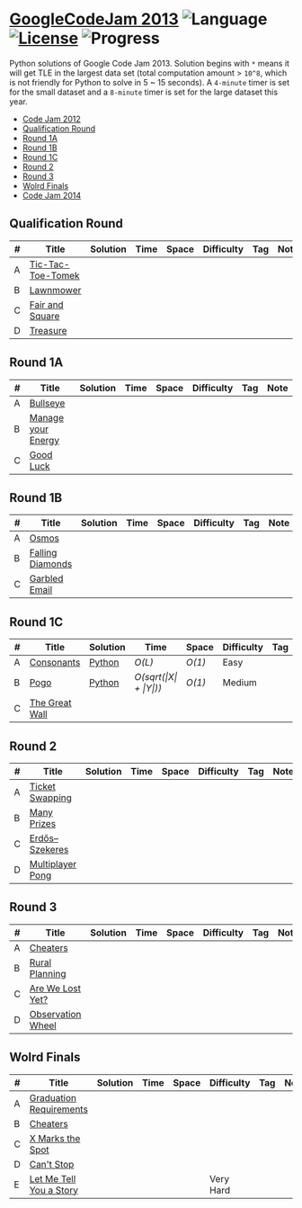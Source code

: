 # [GoogleCodeJam 2013](https://codingcompetitions.withgoogle.com/codejam/archive/2013) ![Language](https://img.shields.io/badge/language-Python-orange.svg) [![License](https://img.shields.io/badge/license-MIT-blue.svg)](./LICENSE) ![Progress](https://img.shields.io/badge/progress-2%20%2F%2026-ff69b4.svg)

Python solutions of Google Code Jam 2013. Solution begins with `*` means it will get TLE in the largest data set (total computation amount > `10^8`, which is not friendly for Python to solve in 5 ~ 15 seconds). A `4-minute` timer is set for the small dataset and a `8-minute` timer is set for the large dataset this year.

* [Code Jam 2012](https://github.com/kamyu104/GoogleCodeJam-2012)
* [Qualification Round](https://github.com/kamyu104/GoogleCodeJam-2013#qualification-round)
* [Round 1A](https://github.com/kamyu104/GoogleCodeJam-2013#round-1a)
* [Round 1B](https://github.com/kamyu104/GoogleCodeJam-2013#round-1b)
* [Round 1C](https://github.com/kamyu104/GoogleCodeJam-2013#round-1c)
* [Round 2](https://github.com/kamyu104/GoogleCodeJam-2013#round-2)
* [Round 3](https://github.com/kamyu104/GoogleCodeJam-2013#round-3)
* [Wolrd Finals](https://github.com/kamyu104/GoogleCodeJam-2013#world-finals)
* [Code Jam 2014](https://github.com/kamyu104/GoogleCodeJam-2014)

## Qualification Round
| # | Title | Solution | Time | Space | Difficulty | Tag | Note |
|---| ----- | -------- | ---- | ----- | ---------- | --- | ---- |
|A| [Tic-Tac-Toe-Tomek](https://code.google.com/codejam/contest/2270488/dashboard#s=p0)| | | | | | |
|B| [Lawnmower](https://code.google.com/codejam/contest/2270488/dashboard#s=p1)| | | | | | |
|C| [Fair and Square](https://code.google.com/codejam/contest/2270488/dashboard#s=p2)| | | | | | |
|D| [Treasure](https://code.google.com/codejam/contest/2270488/dashboard#s=p3)| | | | | | |

## Round 1A
| # | Title | Solution | Time | Space | Difficulty | Tag | Note |
|---| ----- | -------- | ---- | ----- | ---------- | --- | ---- |
|A| [Bullseye](https://code.google.com/codejam/contest/2418487/dashboard#s=p0)| | | | | | |
|B| [Manage your Energy](https://code.google.com/codejam/contest/2418487/dashboard#s=p1)| | | | | | |
|C| [Good Luck](https://code.google.com/codejam/contest/2418487/dashboard#s=p2)| | | | | | |

## Round 1B
| # | Title | Solution | Time | Space | Difficulty | Tag | Note |
|---| ----- | -------- | ---- | ----- | ---------- | --- | ---- |
|A| [Osmos](https://code.google.com/codejam/contest/2434486/dashboard#s=p0)| | | | | | |
|B| [Falling Diamonds](https://code.google.com/codejam/contest/2434486/dashboard#s=p1)| | | | | | |
|C| [Garbled Email](https://code.google.com/codejam/contest/2434486/dashboard#s=p2)| | | | | | |

## Round 1C
| # | Title | Solution | Time | Space | Difficulty | Tag | Note |
|---| ----- | -------- | ---- | ----- | ---------- | --- | ---- |
|A| [Consonants](https://code.google.com/codejam/contest/2437488/dashboard#s=p0)| [Python](./Round%201C/consonants.py) | _O(L)_ | _O(1)_ | Easy | | Math |
|B| [Pogo](https://code.google.com/codejam/contest/2437488/dashboard#s=p1)| [Python](./Round%201C/pogo.py) | _O(sqrt(\|X\| + \|Y\|))_ | _O(1)_ | Medium | | Greedy |
|C| [The Great Wall](https://code.google.com/codejam/contest/2437488/dashboard#s=p2)| | | | | | |

## Round 2
| # | Title | Solution | Time | Space | Difficulty | Tag | Note |
|---| ----- | -------- | ---- | ----- | ---------- | --- | ---- |
|A| [Ticket Swapping](https://code.google.com/codejam/contest/2442487/dashboard#s=p0)| | | | | | |
|B| [Many Prizes](https://code.google.com/codejam/contest/2442487/dashboard#s=p1)| | | | | | |
|C| [Erdős–Szekeres](https://code.google.com/codejam/contest/2442487/dashboard#s=p2)| | | | | | |
|D| [Multiplayer Pong](https://code.google.com/codejam/contest/2442487/dashboard#s=p3)| | | | | | |

## Round 3
| # | Title | Solution | Time | Space | Difficulty | Tag | Note |
|---| ----- | -------- | ---- | ----- | ---------- | --- | ---- |
|A| [Cheaters](https://code.google.com/codejam/contest/2433487/dashboard#s=p0)| | | | | | |
|B| [Rural Planning](https://code.google.com/codejam/contest/2433487/dashboard#s=p1)| | | | | | |
|C| [Are We Lost Yet?](https://code.google.com/codejam/contest/2433487/dashboard#s=p2)| | | | | | |
|D| [Observation Wheel](https://code.google.com/codejam/contest/2433487/dashboard#s=p3)| | | | | | |

## Wolrd Finals
| # | Title | Solution | Time | Space | Difficulty | Tag | Note |
|---| ----- | -------- | ---- | ----- | ---------- | --- | ---- |
|A| [Graduation Requirements](https://code.google.com/codejam/contest/2437491/dashboard#s=p0)| | | | | | |
|B| [Cheaters](https://code.google.com/codejam/contest/2437491/dashboard#s=p1)| | | | | | |
|C| [X Marks the Spot](https://code.google.com/codejam/contest/2437491/dashboard#s=p2)| | | | | | |
|D| [Can't Stop](https://code.google.com/codejam/contest/2437491/dashboard#s=p3)| | | | | | |
|E| [Let Me Tell You a Story](https://code.google.com/codejam/contest/2437491/dashboard#s=p4)|||| Very Hard | | |
